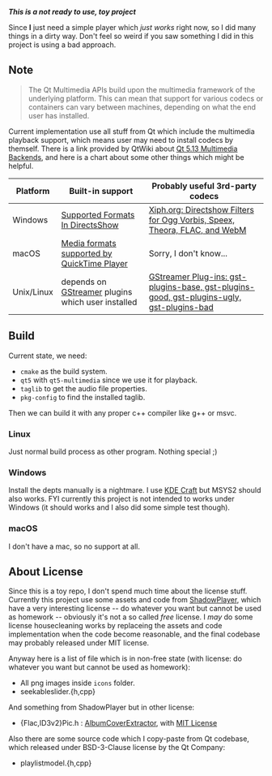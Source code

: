 _**This is a not ready to use, toy project**_

Since **I** just need a simple player which *just works* right now, so I did many things in a dirty way. Don't feel so weird if you saw something I did in this project is using a bad approach.

## Note

> The Qt Multimedia APIs build upon the multimedia framework of the underlying platform. This can mean that support for various codecs or containers can vary between machines, depending on what the end user has installed.

Current implementation use all stuff from Qt which include the multimedia playback support, which means user may need to install codecs by themself. There is a link provided by QtWiki about [Qt 5.13 Multimedia Backends](https://wiki.qt.io/Qt_5.13_Multimedia_Backends), and here is a chart about some other things which might be helpful.

Platform|Built-in support|Probably useful 3rd-party codecs
---|---|---
Windows|[Supported Formats In DirectsShow](https://msdn.microsoft.com/en-us/library/windows/desktop/dd407173%28v=vs.85%29.aspx)|[Xiph.org: Directshow Filters for Ogg Vorbis, Speex, Theora, FLAC, and WebM](https://www.xiph.org/dshow/)
macOS|[Media formats supported by QuickTime Player](https://support.apple.com/en-us/HT201290)|Sorry, I don't know...
Unix/Linux|depends on [GStreamer](https://gstreamer.freedesktop.org/) plugins which user installed|[GStreamer Plug-ins: gst-plugins-base, gst-plugins-good, gst-plugins-ugly, gst-plugins-bad](https://gstreamer.freedesktop.org/documentation/additional/splitup.html?gi-language=c)

## Build

Current state, we need:

 - `cmake` as the build system.
 - `qt5` with `qt5-multimedia` since we use it for playback.
 - `taglib` to get the audio file properties.
 - `pkg-config` to find the installed taglib.

Then we can build it with any proper c++ compiler like g++ or msvc.

### Linux

Just normal build process as other program. Nothing special ;)

### Windows

Install the depts manually is a nightmare. I use [KDE Craft](https://community.kde.org/Craft) but MSYS2 should also works. FYI currently this project is not intended to works under Windows (it should works and I also did some simple test though).

### macOS

I don't have a mac, so no support at all.

## About License

Since this is a toy repo, I don't spend much time about the license stuff. Currently this project use some assets and code from [ShadowPlayer](https://github.com/ShadowPower/ShadowPlayer), which have a very interesting license -- do whatever you want but cannot be used as homework -- obviously it's not a so called *free* license. I *may* do some license housecleaning works by replaceing the assets and code implementation when the code become reasonable, and the final codebase may probably released under MIT license.

Anyway here is a list of file which is in non-free state (with license: do whatever you want but cannot be used as homework):

 - All png images inside `icons` folder.
 - seekableslider.{h,cpp}

And something from ShadowPlayer but in other license:

 - {Flac,ID3v2}Pic.h : [AlbumCoverExtractor](https://github.com/ShadowPower/AlbumCoverExtractor), with [MIT License](https://github.com/ShadowPower/AlbumCoverExtractor/blob/master/LICENSE)

Also there are some source code which I copy-paste from Qt codebase, which released under BSD-3-Clause license by the Qt Company:

 - playlistmodel.{h,cpp}
